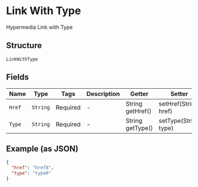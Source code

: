 
# Link With Type

Hypermedia Link with Type

## Structure

`LinkWithType`

## Fields

| Name | Type | Tags | Description | Getter | Setter |
|  --- | --- | --- | --- | --- | --- |
| `Href` | `String` | Required | - | String getHref() | setHref(String href) |
| `Type` | `String` | Required | - | String getType() | setType(String type) |

## Example (as JSON)

```json
{
  "href": "href8",
  "type": "type0"
}
```

